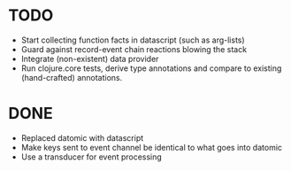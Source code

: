 # TODO

* Start collecting function facts in datascript (such as arg-lists)
* Guard against record-event chain reactions blowing the stack
* Integrate (non-existent) data provider
* Run clojure.core tests, derive type annotations and compare to
  existing (hand-crafted) annotations.

# DONE

* Replaced datomic with datascript
* Make keys sent to event channel be identical to what goes into datomic
* Use a transducer for event processing

